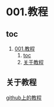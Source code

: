 # 001.教程

## toc

1. [001.教程](#001教程)
    1. [toc](#toc)
    2. [关于教程](#关于教程)

## 关于教程

[github上的教程](https://github.com/krahets/hello-algo)

<CommentService/>
